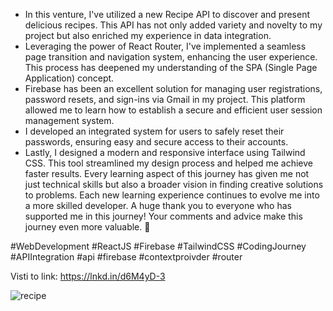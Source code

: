 * In this venture, I've utilized a new Recipe API to discover and present delicious recipes. This API has not only added variety and novelty to my project but also enriched my experience in data integration.
* Leveraging the power of React Router, I've implemented a seamless page transition and navigation system, enhancing the user experience. This process has deepened my understanding of the SPA (Single Page Application) concept.
* Firebase has been an excellent solution for managing user registrations, password resets, and sign-ins via Gmail in my project. This platform allowed me to learn how to establish a secure and efficient user session management system.
* I developed an integrated system for users to safely reset their passwords, ensuring easy and secure access to their accounts.
* Lastly, I designed a modern and responsive interface using Tailwind CSS. This tool streamlined my design process and helped me achieve faster results.
Every learning aspect of this journey has given me not just technical skills but also a broader vision in finding creative solutions to problems. Each new learning experience continues to evolve me into a more skilled developer.
A huge thank you to everyone who has supported me in this journey! Your comments and advice make this journey even more valuable. 🙏

#WebDevelopment #ReactJS #Firebase #TailwindCSS #CodingJourney #APIIntegration
#api
#firebase
#contextproivder
#router

Visti to link: https://lnkd.in/d6M4yD-3

![recipe](https://github.com/baharkose/recipeapp/assets/110201916/5fa392ec-4bb4-4488-a458-58a7f1a19d8a)
